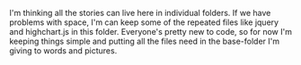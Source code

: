 <p>I'm thinking all the stories can live here in individual folders. If we have problems with space, I'm can keep some of the repeated files like jquery and highchart.js in this folder. Everyone's pretty new to code, so for now I'm keeping things simple and putting all the files need in the base-folder I'm giving to words and pictures.</p> 